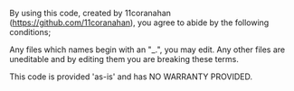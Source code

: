 By using this code, created by 11coranahan (https://github.com/11coranahan), you agree to abide by the following conditions; 

Any files which names begin with an "_.", you may edit. Any other files are uneditable and by editing them you are breaking these terms.

This code is provided 'as-is' and has NO WARRANTY PROVIDED.

